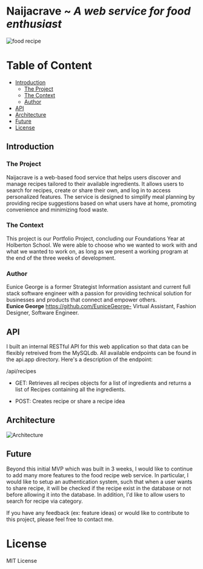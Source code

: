 # Naijacrave ~ *A web service for food enthusiast*

![food recipe](https://github.com/user-attachments/assets/f19d709b-8f94-4851-959e-3e0807162ef7)

# Table of Content
- [Introduction](#introduction)
    - [The Project](#the-project)
    - [The Context](#the-context)
    - [Author](#author)
- [API](#api)
- [Architecture](#architecture)
- [Future](#future)
- [License](#license)
    
## Introduction

### The Project
Naijacrave is a web-based food service that helps users discover and manage recipes tailored to their available ingredients. It allows users to search for recipes, create or share their own, and log in to access personalized features.
The service is designed to simplify meal planning by providing recipe suggestions based on what users have at home, promoting convenience and minimizing food waste.

### The Context
This project is our Portfolio Project, concluding our Foundations Year at Holberton School.
We were able to choose who we wanted to work with and what we wanted to work on, as long as we present a working program at the end of the three weeks of development.

### Author
Eunice George is a former Strategist Information assistant and current full stack software engineer with a passion for providing technical solution for businesses and products that connect and empower others. 
<br> **Eunice George** https://github.com/EuniceGeorge- Virtual Assistant, Fashion Designer, Software Engineer.<br>

## API
I built an internal RESTful API for this web application so that data can be flexibly retreived from the MySQLdb. All available endpoints can be found in the api.app directory. Here's a description of the endpoint:

/api/recipes

* GET: Retrieves all recipes objects for a list of ingredients and returns a list of Recipes containing all the ingredients.
    
* POST: Creates recipe or share a recipe idea 

## Architecture
![Architecture](https://github.com/user-attachments/assets/ed156582-0c22-4f87-8fff-86ab8b52892e)

## Future
Beyond this initial MVP which was built in 3 weeks, I would like to continue to add many more features to the food recipe web service. In particular, I would like to setup an authentication system, such that when a user wants to share recipe, it will be checked if the recipe exist in the database or not before allowing it into the database. In addition, I'd like to allow users to search for recipe via category.

If you have any feedback (ex: feature ideas) or would like to contribute to this project, please feel free to contact me.

# License

MIT License

